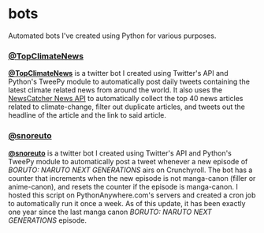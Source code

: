 # bots
Automated bots I've created using Python for various purposes.


<a href="https://twitter.com/TopClimateNews"><h3>@TopClimateNews</h3></a>
<a href="https://twitter.com/snoreuto">**@TopClimateNews**</a> is a twitter bot I created using Twitter's API and Python's TweePy module to automatically post daily tweets containing the latest climate related news from around the world. It also uses the <a href="https://newscatcherapi.com/">NewsCatcher News API</a> to automatically collect the top 40 news articles related to climate-change, filter out duplicate articles, and tweets out the headline of the article and the link to said article.

<a href="https://twitter.com/snoreuto"><h3>@snoreuto</h3></a>
<a href="https://twitter.com/snoreuto">**@snoreuto**</a> is a twitter bot I created using Twitter's API and Python's TweePy module to automatically post a tweet whenever a new episode of *BORUTO: NARUTO NEXT GENERATIONS* airs on Crunchyroll. The bot has a counter that increments when the new episode is not manga-canon (filler or anime-canon), and resets the counter if the episode is manga-canon. I hosted this script on PythonAnywhere.com's servers and created a cron job to automatically run it once a week. As of this update, it has been exactly one year since the last manga canon *BORUTO: NARUTO NEXT GENERATIONS* episode.
